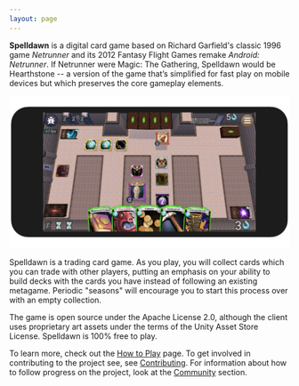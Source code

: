 ```yaml
---
layout: page
---
```


**Spelldawn** is a digital card game based on Richard Garfield's classic 1996 game *Netrunner* and its 2012 Fantasy Flight Games remake *Android: Netrunner*. If Netrunner were Magic: The Gathering, Spelldawn would be Hearthstone -- a version of the game that’s simplified for fast play on mobile devices but which preserves the core gameplay elements.

![Screenshot of a game in progress](/assets/images/sampleGame.png)

Spelldawn is a trading card game. As you play, you will collect cards which you can trade with other players, putting an emphasis on your ability to build decks with the cards you have instead of following an existing metagame. Periodic "seasons" will encourage you to start this process over with an empty collection.

The game is open source under the Apache License 2.0, although the client uses proprietary art assets under the terms of the Unity Asset Store License. Spelldawn is 100% free to play.

To learn more, check out the [How to Play](/pages/how_to_play.html) page. To get involved in contributing to the project see, see [Contributing](/pages/contributing.html). For information about how to follow progress on the project, look at the [Community](/pages/community.html) section.
